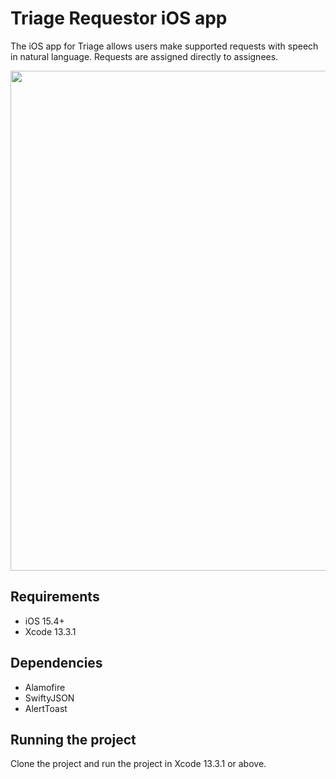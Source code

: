 # Triage Requestor iOS app

The iOS app for Triage allows users make supported requests with speech in natural language. Requests are assigned directly to assignees.  

<p align="row">
<img src= "https://jsanand.com/assets/img/triagerequestor.gif" width="800">
</p>


## Requirements

- iOS 15.4+
- Xcode 13.3.1

## Dependencies

- Alamofire
- SwiftyJSON
- AlertToast

## Running the project

Clone the project and run the project in Xcode 13.3.1 or above.
